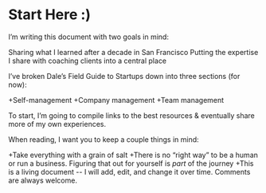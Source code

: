 # Start Here :) 

I’m writing this document with two goals in mind:

Sharing what I learned after a decade in San Francisco
Putting the expertise I share with coaching clients into a central place

I’ve broken Dale’s Field Guide to Startups down into three sections (for now):

+Self-management
+Company management
+Team management 

To start, I’m going to compile links to the best resources & eventually share more of my own experiences.

When reading, I want you to keep a couple things in mind:

+Take everything with a grain of salt
+There is no “right way” to be a human or run a business. Figuring that out for yourself is *part* of the journey 
+This is a living document -- I will add, edit, and change it over time. Comments are always welcome.
